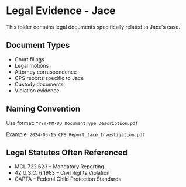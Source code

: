 # Legal Evidence - Jace

This folder contains legal documents specifically related to Jace's case.

## Document Types
- Court filings
- Legal motions
- Attorney correspondence
- CPS reports specific to Jace
- Custody documents
- Violation evidence

## Naming Convention
Use format: `YYYY-MM-DD_DocumentType_Description.pdf`

Example: `2024-03-15_CPS_Report_Jace_Investigation.pdf`

## Legal Statutes Often Referenced
- MCL 722.623 – Mandatory Reporting
- 42 U.S.C. § 1983 – Civil Rights Violation
- CAPTA – Federal Child Protection Standards
